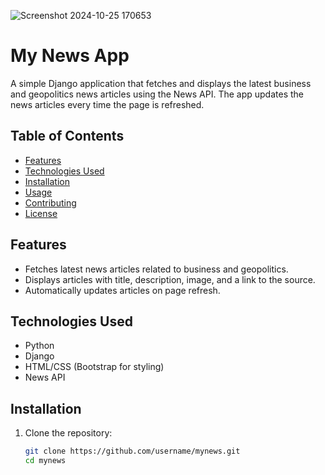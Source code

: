 ![Screenshot 2024-10-25 170653](https://github.com/user-attachments/assets/8b560cdd-4ce2-4fdd-b2a6-aa588239df80)
# My News App

A simple Django application that fetches and displays the latest business and geopolitics news articles using the News API. The app updates the news articles every time the page is refreshed.

## Table of Contents

- [Features](#features)
- [Technologies Used](#technologies-used)
- [Installation](#installation)
- [Usage](#usage)
- [Contributing](#contributing)
- [License](#license)

## Features

- Fetches latest news articles related to business and geopolitics.
- Displays articles with title, description, image, and a link to the source.
- Automatically updates articles on page refresh.

## Technologies Used

- Python
- Django
- HTML/CSS (Bootstrap for styling)
- News API

## Installation

1. Clone the repository:

   ```bash
   git clone https://github.com/username/mynews.git
   cd mynews


